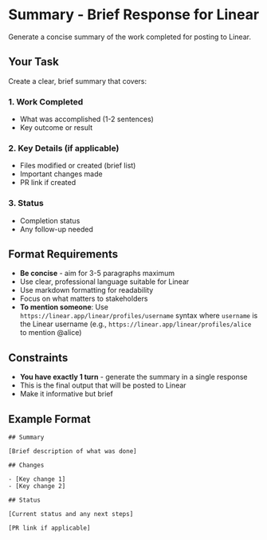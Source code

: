 # Summary - Brief Response for Linear

Generate a concise summary of the work completed for posting to Linear.

## Your Task

Create a clear, brief summary that covers:

### 1. Work Completed
- What was accomplished (1-2 sentences)
- Key outcome or result

### 2. Key Details (if applicable)
- Files modified or created (brief list)
- Important changes made
- PR link if created

### 3. Status
- Completion status
- Any follow-up needed

## Format Requirements

- **Be concise** - aim for 3-5 paragraphs maximum
- Use clear, professional language suitable for Linear
- Use markdown formatting for readability
- Focus on what matters to stakeholders
- **To mention someone**: Use `https://linear.app/linear/profiles/username` syntax where `username` is the Linear username (e.g., `https://linear.app/linear/profiles/alice` to mention @alice)

## Constraints

- **You have exactly 1 turn** - generate the summary in a single response
- This is the final output that will be posted to Linear
- Make it informative but brief

## Example Format

```
## Summary

[Brief description of what was done]

## Changes

- [Key change 1]
- [Key change 2]

## Status

[Current status and any next steps]

[PR link if applicable]
```
